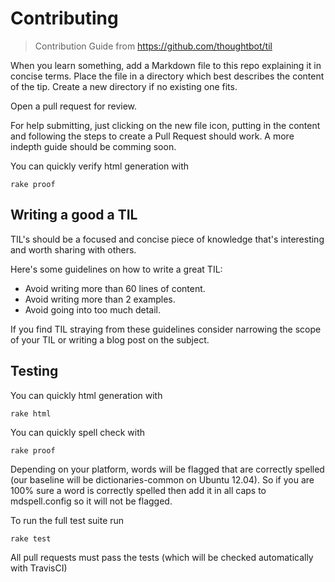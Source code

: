 # Contributing

> Contribution Guide from https://github.com/thoughtbot/til

When you learn something,
add a Markdown file to
this repo explaining it in concise terms.
Place the file in a directory
which best describes
the content of the tip.
Create a new directory if no existing one fits.

Open a pull request for review.

For help submitting, just clicking on the new file icon, putting in the content and following the steps to create a Pull Request should work. A more indepth guide should be comming soon. 

You can quickly verify html generation with 
```
rake proof
```


## Writing a good a TIL

TIL's should be a focused and concise piece of knowledge that's interesting and
worth sharing with others.

Here's some guidelines on how to write a great TIL:

* Avoid writing more than 60 lines of content.
* Avoid writing more than 2 examples.
* Avoid going into too much detail.

If you find TIL straying from these guidelines consider narrowing the scope of
your TIL or writing a blog post on the subject.

## Testing
You can quickly html generation with

```
rake html
```

You can quickly spell check with

```
rake proof
```

Depending on your platform, words will be flagged that are correctly spelled (our baseline will be dictionaries-common on Ubuntu 12.04). So if you are 100% sure a word is correctly spelled then add it in all caps to mdspell.config so it will not be flagged.

To run the full test suite run

```
rake test
```

All pull requests must pass the tests (which will be checked automatically with TravisCI)
